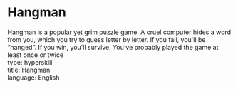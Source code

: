 # Hangman
Hangman is a popular yet grim puzzle game. A cruel computer hides a word from you, which you try to guess letter by letter. If you fail, you'll be “hanged”. If you win, you'll survive. 
You’ve probably played the game at least once or twice
<br /> 
type: hyperskill
<br /> 
title: Hangman
<br /> 
language: English
